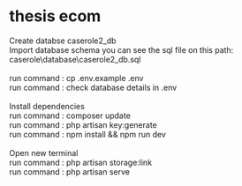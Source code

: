# thesis ecom
Create databse caserole2_db <br>
Import database schema you can see the sql file on this path: caserole\database\caserole2_db.sql
 <br>
 <br>
run command : cp .env.example .env <br>
run command : check database details in .env <br>
 <br>
Install dependencies <br>
run command : composer update <br>
run command : php artisan key:generate <br>
run command : npm install && npm run dev <br>
 <br>
Open new terminal <br>
run command : php artisan storage:link <br>
run command : php artisan serve
